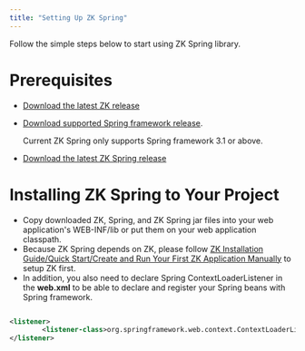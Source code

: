 ```yaml
---
title: "Setting Up ZK Spring"
---
```


Follow the simple steps below to start using ZK Spring library.

# Prerequisites

- [Download the latest ZK release](http://www.zkoss.org/download/zk.dsp)
- [Download supported Spring framework release](https://github.com/spring-projects/spring-framework/releases).
    
  Current ZK Spring only supports Spring framework 3.1 or above.
- [Download the latest ZK Spring release](http://www.zkoss.org/download/zkspring.dsp)

# Installing ZK Spring to Your Project

- Copy downloaded ZK, Spring, and ZK Spring jar files into your web
  application's WEB-INF/lib or put them on your web application
  classpath.
- Because ZK Spring depends on ZK, please follow [ZK Installation Guide/Quick Start/Create and Run Your First ZK Application Manually]({{site.baseurl}}/zk_installation_guide/create_and_run_your_first_zk_application_manually)
  to setup ZK first.
- In addition, you also need to declare Spring ContextLoaderListener in
  the **web.xml** to be able to declare and register your Spring beans
  with Spring framework.

```xml

<listener>
        <listener-class>org.springframework.web.context.ContextLoaderListener</listener-class>
</listener>
```
